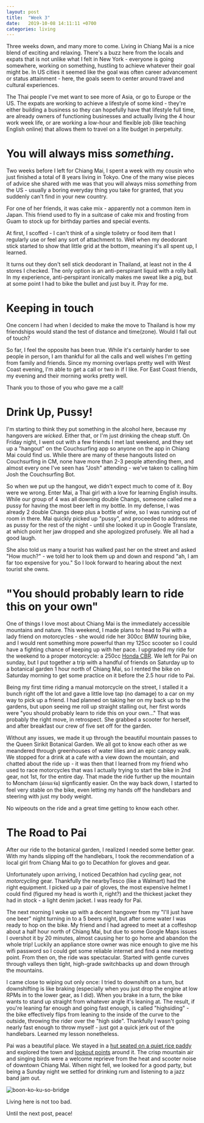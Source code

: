 ```yaml
---
layout: post
title:  "Week 3"
date:   2019-10-08 14:11:11 +0700
categories: living
---
```

Three weeks down, and many more to come. Living in Chiang Mai is a nice blend of exciting and relaxing. There's a buzz here from the locals and expats that is not unlike what I felt in New York - everyone is going somewhere, working on something, hustling to achieve whatever their goal might be. In US cities it seemed like the goal was often career advancement or status attainment - here, the goals seem to center around travel and cultural experiences. 

The Thai people I've met want to see more of Asia, or go to Europe or the US. The expats are working to achieve a lifestyle of some kind - they're either building a business so they can hopefully have that lifestyle full time, are already owners of functioning businesses and actually living the 4 hour work week life, or are working a low-hour and flexible job (like teaching English online) that allows them to travel on a lite budget in perpetuity. 

You will always miss _something_.
======
Two weeks before I left for Chiang Mai, I spent a week with my cousin who just finished a total of 8 years living in Tokyo. One of the many wise pieces of advice she shared with me was that you will always miss _something_ from the US - usually a boring everyday thing you take for granted, that you suddenly can't find in your new country. 

For one of her friends, it was cake mix - apparently not a common item in Japan. This friend used to fly in a suitcase of cake mix and frosting from Guam to stock up for birthday parties and special events. 

At first, I scoffed - I can't think of a single toiletry or food item that I regularly use or feel any sort of attachment to. Well when my deodorant stick started to show that little grid at the bottom, meaning it's all spent up, I learned. 

It turns out they don't sell stick deodorant in Thailand, at least not in the 4 stores I checked. The only option is an anti-perspirant liquid with a rolly ball. In my experience, anti-perspirant ironically makes me sweat like a pig, but at some point I had to bike the bullet and just buy it. Pray for me. 

Keeping in touch
======
One concern I had when I decided to make the move to Thailand is how my friendships would stand the test of distance and time(zone). Would I fall out of touch? 

So far, I feel the opposite has been true. While it's certainly harder to see people in person, I am thankful for all the calls and well wishes I'm getting from family and friends. Since my morning overlaps pretty well with West Coast evening, I'm able to get a call or two in if I like. For East Coast friends, my evening and their morning works pretty well. 

Thank you to those of you who gave me a call!

Drink Up, Pussy!
======
I'm starting to think they put something in the alcohol here, because my hangovers are _wicked_. Either that, or I'm just drinking the cheap stuff. On Friday night, I went out with a few friends I met last weekend, and they set up a "hangout" on the Couchsurfing app so anyone on the app in Chiang Mai could find us. While there are many of these hangouts listed on Couchsurfing in CM, none have more than 2-3 people attending them, and almost every one I've seen has "Josh" attending - we've taken to calling him Josh the Couchsurfing Bot. 

So when we put up the hangout, we didn't expect much to come of it. Boy were we wrong. Enter Mai, a Thai girl with a love for learning English insults. While our group of 4 was all downing double Changs, someone called me a pussy for having the most beer left in my bottle. In my defense, I was already 2 double Changs deep plus a bottle of wine, so I was running out of room in there. Mai quickly picked up "pussy", and proceeded to address me as pussy for the rest of the night - until she looked it up in Google Translate, at which point her jaw dropped and she apologized profusely. We all had a good laugh. 

She also told us many a tourist has walked past her on the street and asked "How much?" - we told her to look them up and down and respond "ah, I am far too expensive for you." So I look forward to hearing about the next tourist she owns. 

"You should probably learn to ride this on your own"
======
One of things I love most about Chiang Mai is the immediately accessible mountains and nature. This weekend, I made plans to head to Pai with a lady friend on motorcycles - she would ride her 300cc BMW touring bike, and I would rent something more powerful than my 125cc scooter so I could have a fighting chance of keeping up with her pace. I upgraded my ride for the weekend to a proper motorcycle: a 250cc [Honda CBR][cbr]. We left for Pai on sunday, but I put together a trip with a handful of friends on Saturday up to a botanical garden 1 hour north of Chiang Mai, so I rented the bike on Saturday morning to get some practice on it before the 2.5 hour ride to Pai. 

Being my first time riding a manual motorcycle on the street, I stalled it a bunch right off the lot and gave a little love tap (no damage) to a car on my way to pick up a friend. I had planned on taking her on my back up to the gardens, but upon seeing me roll up straight stalling out, her first words were "you should probably learn to ride this on your own..." That was probably the right move, in retrospect. She grabbed a scooter for herself, and after breakfast our crew of five set off for the garden.

Without any issues, we made it up through the beautiful mountain passes to the Queen Sirikit Botanical Garden. We all got to know each other as we meandered through greenhouses of water lilies and an epic canopy walk. We stopped for a drink at a cafe with a view down the mountain, and chatted about the ride up - it was then that I learned from my friend who used to race motorcycles that was I actually trying to start the bike in 2nd gear, not 1st, for the entire day. That made the ride further up the mountain to Moncham (ม่อนแจ่ม) signficantly easier. On the way back down, I started to feel very stable on the bike, even letting my hands off the handlebars and steering with just my body weight. 

No wipeouts on the ride and a great time getting to know each other.

The Road to Pai
======
After our ride to the botanical garden, I realized I needed some better gear. With my hands slipping off the handlebars, I took the recommendation of a local girl from Chiang Mai to go to Decathlon for gloves and gear. 

Unfortunately upon arriving, I noticed Decathlon had _cycling_ gear, not _motorcycling_ gear. Thankfully the nearbyTesco (like a Walmart) had the right equipment. I picked up a pair of gloves, the most expensive helmet I could find (figured my head is worth it, right?) and the thickest jacket they had in stock - a light denim jacket. I was ready for Pai. 

The next morning I woke up with a decent hangover from my "I'll just have one beer" night turning in to a 5 beers night, but after some water I was ready to hop on the bike. My friend and I had agreed to meet at a coffeshop about a half hour north of Chiang Mai, but due to some Google Maps issues I overshot it by 20 minutes, almost causing her to go home and abandon the whole trip! Luckily an appliance store owner was nice enough to give me his wifi password so I could get some reliable internet and find a new meeting point. From then on, the ride was spectacular. Started with gentle curves through valleys then tight, high-grade switchbacks up and down through the mountains. 

I came close to wiping out only once: I tried to downshift on a turn, but downshifting is like braking (especially when you just drop the engine at low RPMs in to the lower gear, as I did). When you brake in a turn, the bike wants to stand up straight from whatever angle it's leaning at. The result, if you're leaning far enough and going fast enough, is called "highsiding" - the bike effectively flips from leaning to the inside of the curve to the outside, throwing the rider over the "high side". Thankfully I wasn't going nearly fast enough to throw myself - just got a quick jerk out of the handlebars. Learned my lesson nonetheless. 

Pai was a beautiful place. We stayed in a [hut seated on a quiet rice paddy][pkn] and explored the town and [lookout points][yun-lai] around it. The crisp mountain air and singing birds were a welcome reprieve from the heat and scooter noise of downtown Chiang Mai. When night fell, we looked for a good party, but being a Sunday night we settled for drinking rum and listening to a jazz band jam out. 

![boon-ko-ku-so-bridge](/assets/images/IMG_3511.jpg)

Living here is not too bad. 

Until the next post, peace!

[cbr]:blob:https://imgur.com/3b4e6fc0-33a7-40a3-b480-d695e3da03d8
[pkn]:https://www.booking.com/hotel/th/pai-klang-na.en-gb.html
[yun-lai]:https://imgur.com/vjuKiT4